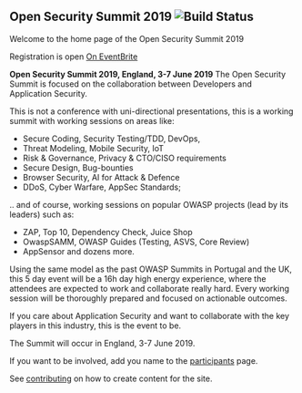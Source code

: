 ## Open Security Summit 2019 ![Build Status](https://codebuild.us-east-1.amazonaws.com/badges?uuid=eyJlbmNyeXB0ZWREYXRhIjoib0FLRjdEWEpmY0NCVGxzbE9Qa0gwTHlhdFpWblFZTTl5UmsxNjBjSzY5cFdYQmVqNkI3eTQyVy9Qa2lFbkVFUU5sdURZZUxieU9wZG9POWpvNGVVT044PSIsIml2UGFyYW1ldGVyU3BlYyI6ImRKTm1WNEtzcis4cFBGcWMiLCJtYXRlcmlhbFNldFNlcmlhbCI6MX0%3D&branch=master)

Welcome to the home page of the Open Security Summit 2019

Registration is open [On EventBrite](https://eventbrite.be/tickets-external?eid=39825671656&ref=etckt) 

**Open Security Summit 2019, England, 3-7 June 2019**
The Open Security Summit is focused on the collaboration between Developers and Application Security.

This is not a conference with uni-directional presentations, this is a working summit with working sessions on areas like:
* Secure Coding, Security Testing/TDD, DevOps,
* Threat Modeling, Mobile Security, IoT
* Risk & Governance, Privacy & CTO/CISO requirements
* Secure Design, Bug-bounties
* Browser Security, AI for Attack & Defence
* DDoS, Cyber Warfare, AppSec Standards; 

.. and of course, working sessions on popular OWASP projects (lead by its leaders) such as:
* ZAP, Top 10, Dependency Check, Juice Shop
* OwaspSAMM, OWASP Guides (Testing, ASVS, Core Review)
* AppSensor and dozens more.

Using the same model as the past OWASP Summits in Portugal and the UK, this 5 day event will be a 16h day high energy experience, where the attendees are expected to work and collaborate really hard. Every working session will be thoroughly prepared and focused on actionable outcomes.


If you care about Application Security and want to collaborate with the key players in this industry, this is the event to be.

The Summit will occur in England, 3-7 June 2019.

If you want to be involved, add you name to the [participants](content/participant) page.

See [contributing](CONTRIBUTING.md) on how to create content for the site.
